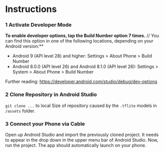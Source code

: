 # Instructions

### 1 Activate Developer Mode
**To enable developer options, tap the Build Number option 7 times.** //
You can find this option in one of the following locations, depending on your Android version:**

* Android 9 (API level 28) and higher: Settings > About Phone > Build Number
* Android 8.0.0 (API level 26) and Android 8.1.0 (API level 26): Settings > System > About Phone > Build Number

Further reading: https://developer.android.com/studio/debug/dev-options


### 2 Clone Repository in Android Studio
`git clone ...` to local
Size of repository caused by the `.tflite` models in `/assets` folder.

### 3 Connect your Phone via Cable
Open up Android Studio and import the previously cloned project.
It needs to appear in the drop down in the upper menu bar of Android Studio.
Now, run the project. The app should automatically launch on your phone.